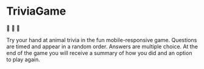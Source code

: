 # TriviaGame

:see_no_evil: :hear_no_evil: :speak_no_evil:

Try your hand at animal trivia in the fun mobile-responsive game. Questions are timed and appear in a random order. Answers are multiple choice. At the end of the game you will receive a summary of how you did and an option to play again.
